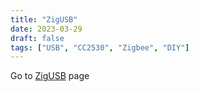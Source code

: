 ```yaml
---
title: "ZigUSB"
date: 2023-03-29
draft: false
tags: ["USB", "CC2530", "Zigbee", "DIY"]
---
```


Go to [ZigUSB](https://xyzroe.cc/ZigUSB/) page

<meta http-equiv="refresh" content="0; url=https://xyzroe.cc/ZigUSB/" />